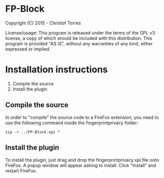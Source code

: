 # FP-Block

Copyright (C) 2015 - Christof Torres

License/usage:
This program is released under the terms of the GPL v3 license, a copy of which should be included with this distribution.
This program is provided "AS IS", without any warranties of any kind, either expressed or implied.

Installation instructions
=========================

1. Compile the source
2. Install the plugin

Compile the source
------------------

In order to "compile" the source code to a FireFox extension, you need to
use the following command inside the fingerprintprivacy folder:

	zip -r ../FP-Block.xpi *

Install the plugin
------------------

To install the plugin, just drag and drop the fingerprintprivacy.xpi
file onto FireFox. A popup window will appear asking to install. Click
"Install" and restart FireFox.
